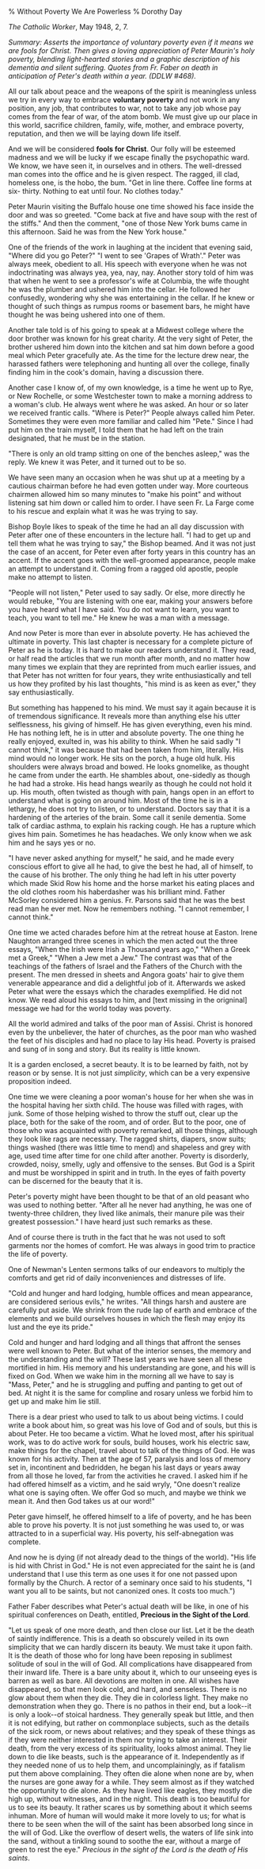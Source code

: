 % Without Poverty We Are Powerless
% Dorothy Day

*The Catholic Worker*, May 1948, 2, 7.

*Summary: Asserts the importance of voluntary poverty even if it means
we are fools for Christ. Then gives a loving appreciation of Peter
Maurin's holy poverty, blending light-hearted stories and a graphic
description of his dementia and silent suffering. Quotes from Fr. Faber
on death in anticipation of Peter's death within a year. (DDLW \#468).*


All our talk about peace and the weapons of the spirit is meaningless
unless we try in every way to embrace **voluntary poverty** and not work
in any position, any job, that contributes to war, not to take any job
whose pay comes from the fear of war, of the atom bomb. We must give up
our place in this world, sacrifice children, family, wife, mother, and
embrace poverty, reputation, and then we will be laying down life
itself.

And we will be considered **fools for Christ**. Our folly will be
esteemed madness and we will be lucky if we escape finally the
psychopathic ward. We know, we have seen it, in ourselves and in others.
The well-dressed man comes into the office and he is given respect. The
ragged, ill clad, homeless one, is the hobo, the bum. "Get in line
there. Coffee line forms at six- thirty. Nothing to eat until four. No
clothes today."

Peter Maurin visiting the Buffalo house one time showed his face inside
the door and was so greeted. "Come back at five and have soup with the
rest of the stiffs." And then the comment, "one of those New York bums
came in this afternoon. Said he was from the New York house."

One of the friends of the work in laughing at the incident that evening
said, "Where did you go Peter?" "I went to see 'Grapes of Wrath'." Peter
was always meek, obedient to all. His speech with everyone when he was
not indoctrinating was always yea, yea, nay, nay. Another story told of
him was that when he went to see a professor's wife at Columbia, the
wife thought he was the plumber and ushered him into the cellar. He
followed her confusedly, wondering why she was entertaining in the
cellar. If he knew or thought of such things as rumpus rooms or basement
bars, he might have thought he was being ushered into one of them.

Another tale told is of his going to speak at a Midwest college where
the door brother was known for his great charity. At the very sight of
Peter, the brother ushered him down into the kitchen and sat him down
before a good meal which Peter gracefully ate. As the time for the
lecture drew near, the harassed fathers were telephoning and hunting all
over the college, finally finding him in the cook's domain, having a
discussion there.

Another case I know of, of my own knowledge, is a time he went up to
Rye, or New Rochelle, or some Westchester town to make a morning address
to a woman's club. He always went where he was asked. An hour or so
later we received frantic calls. "Where is Peter?" People always called
him Peter. Sometimes they were even more familiar and called him "Pete."
Since I had put him on the train myself, I told them that he had left on
the train designated, that he must be in the station.

"There is only an old tramp sitting on one of the benches asleep," was
the reply. We knew it was Peter, and it turned out to be so.

We have seen many an occasion when he was shut up at a meeting by a
cautious chairman before he had even gotten under way. More courteous
chairmen allowed him so many minutes to "make his point" and without
listening sat him down or called him to order. I have seen Fr. La Farge
come to his rescue and explain what it was he was trying to say.

Bishop Boyle likes to speak of the time he had an all day discussion
with Peter after one of these encounters in the lecture hall. "I had to
get up and tell them what he was trying to say," the Bishop beamed. And
it was not just the case of an accent, for Peter even after forty years
in this country has an accent. If the accent goes with the well-groomed
appearance, people make an attempt to understand it. Coming from a
ragged old apostle, people make no attempt to listen.

"People will not listen," Peter used to say sadly. Or else, more
directly he would rebuke, "You are listening with one ear, making your
answers before you have heard what I have said. You do not want to
learn, you want to teach, you want to tell me." He knew he was a man
with a message.

And now Peter is more than ever in absolute poverty. He has achieved the
ultimate in poverty. This last chapter is necessary for a complete
picture of Peter as he is today. It is hard to make our readers
understand it. They read, or half read the articles that we run month
after month, and no matter how many times we explain that they are
reprinted from much earlier issues, and that Peter has not written for
four years, they write enthusiastically and tell us how they profited by
his last thoughts, "his mind is as keen as ever," they say
enthusiastically.

But something has happened to his mind. We must say it again because it
is of tremendous significance. It reveals more than anything else his
utter selflessness, his giving of himself. He has given everything, even
his mind. He has nothing left, he is in utter and absolute poverty. The
one thing he really enjoyed, exulted in, was his ability to think. When
he said sadly "I cannot think," it was because that had been taken from
him, literally. His mind would no longer work. He sits on the porch, a
huge old hulk. His shoulders were always broad and bowed. He looks
gnomelike, as thought he came from under the earth. He shambles about,
one-sidedly as though he had had a stroke. His head hangs wearily as
though he could not hold it up. His mouth, often twisted as though with
pain, hangs open in an effort to understand what is going on around him.
Most of the time he is in a lethargy, he does not try to listen, or to
understand. Doctors say that it is a hardening of the arteries of the
brain. Some call it senile dementia. Some talk of cardiac asthma, to
explain his racking cough. He has a rupture which gives him pain.
Sometimes he has headaches. We only know when we ask him and he says yes
or no.

"I have never asked anything for myself," he said, and he made every
conscious effort to give all he had, to give the best he had, all of
himself, to the cause of his brother. The only thing he had left in his
utter poverty which made Skid Row his home and the horse market his
eating places and the old clothes room his haberdasher was his brilliant
mind. Father McSorley considered him a genius. Fr. Parsons said that he
was the best read man he ever met. Now he remembers nothing. "I cannot
remember, I cannot think."

One time we acted charades before him at the retreat house at Easton.
Irene Naughton arranged three scenes in which the men acted out the three essays, "When the Irish were Irish a Thousand years ago," "When a Greek
met a Greek," "When a Jew met a Jew." The contrast was that of the
teachings of the fathers of Israel and the Fathers of the Church with
the present. The men dressed in sheets and Angora goats' hair to give
them venerable appearance and did a delightful job of it. Afterwards we
asked Peter what were the essays which the charades exemplified. He did
not know. We read aloud his essays to him, and [text missing in the
origninal] message we had for the world today was poverty.

All the world admired and talks of the poor man of Assisi. Christ is
honored even by the unbeliever, the hater of churches, as the poor man
who washed the feet of his disciples and had no place to lay His head.
Poverty is praised and sung of in song and story. But its reality is
little known.

It is a garden enclosed, a secret beauty. It is to be learned by faith,
not by reason or by sense. It is not just *simplicity*, which can be a
very expensive proposition indeed.

One time we were cleaning a poor woman's house for her when she was in
the hospital having her sixth child. The house was filled with rages,
with junk. Some of those helping wished to throw the stuff out, clear up
the place, both for the sake of the room, and of order. But to the poor,
one of those who was acquainted with poverty remarked, all those things,
although they look like rags are necessary. The ragged shirts, diapers,
snow suits; things washed (there was little time to mend) and shapeless
and grey with age, used time after time for one child after another.
Poverty is disorderly, crowded, noisy, smelly, ugly and offensive to the
senses. But God is a Spirit and must be worshipped in spirit and in
truth. In the eyes of faith poverty can be discerned for the beauty that
it is.

Peter's poverty might have been thought to be that of an old peasant who
was used to nothing better. "After all he never had anything, he was one
of twenty-three children, they lived like animals, their manure pile was
their greatest possession." I have heard just such remarks as these.

And of course there is truth in the fact that he was not used to soft
garments nor the homes of comfort. He was always in good trim to
practice the life of poverty.

One of Newman's Lenten sermons talks of our endeavors to multiply the
comforts and get rid of daily inconveniences and distresses of life.

"Cold and hunger and hard lodging, humble offices and mean appearance,
are considered serious evils," he writes. "All things harsh and austere
are carefully put aside. We shrink from the rude lap of earth and
embrace of the elements and we build ourselves houses in which the flesh
may enjoy its lust and the eye its pride."

Cold and hunger and hard lodging and all things that affront the senses
were well known to Peter. But what of the interior senses, the memory
and the understanding and the will? These last years we have seen all
these mortified in him. His memory and his understanding are gone, and
his will is fixed on God. When we wake him in the morning all we have to
say is "Mass, Peter," and he is struggling and puffing and panting to
get out of bed. At night it is the same for compline and rosary unless
we forbid him to get up and make him lie still.

There is a dear priest who used to talk to us about being victims. I
could write a book about him, so great was his love of God and of souls,
but this is about Peter. He too became a victim. What he loved most,
after his spiritual work, was to do active work for souls, build houses,
work his electric saw, make things for the chapel, travel about to talk
of the things of God. He was known for his activity. Then at the age of
57, paralysis and loss of memory set in, incontinent and bedridden, he
began his last days or years away from all those he loved, far from the
activities he craved. I asked him if he had offered himself as a victim,
and he said wryly, "One doesn't realize what one is saying often. We
offer God so much, and maybe we think we mean it. And then God takes us
at our word!"

Peter gave himself, he offered himself to a life of poverty, and he has
been able to prove his poverty. It is not just something he was used to,
or was attracted to in a superficial way. His poverty, his
self-abnegation was complete.

And now he is dying (if not already dead to the things of the world).
"His life is hid with Christ in God." He is not even appreciated for the
saint he is (and understand that I use this term as one uses it for one
not passed upon formally by the Church. A rector of a seminary once said
to his students, "I want you all to be saints, but not canonized ones.
It costs too much.")

Father Faber describes what Peter's actual death will be like, in one of
his spiritual conferences on Death, entitled, **Precious in the Sight of
the Lord**.

"Let us speak of one more death, and then close our list. Let it be the
death of saintly indifference. This is a death so obscurely veiled in
its own simplicity that we can hardly discern its beauty. We must take
it upon faith. It is the death of those who for long have been reposing
in sublimest solitude of soul in the will of God. All complications have
disappeared from their inward life. There is a bare unity about it,
which to our unseeing eyes is barren as well as bare. All devotions are
molten in one. All wishes have disappeared, so that men look cold, and
hard, and senseless. There is no glow about them when they die. They die
in colorless light. They make no demonstration when they go. There is no
pathos in their end, but a look--it is only a look--of stoical hardness.
They generally speak but little, and then it is not edifying, but rather
on commonplace subjects, such as the details of the sick room, or news
about relatives; and they speak of these things as if they were neither
interested in them nor trying to take an interest. Their death, from the
very excess of its spirituality, looks almost animal. They lie down to
die like beasts, such is the appearance of it. Independently as if they
needed none of us to help them, and uncomplainingly, as if fatalism put
them above complaining. They often die alone when none are by, when the
nurses are gone away for a while. They seem almost as if they watched
the opportunity to die alone. As they have lived like eagles, they
mostly die high up, without witnesses, and in the night. This death is
too beautiful for us to see its beauty. It rather scares us by something
about it which seems inhuman. More of human will would make it more
lovely to us; for what is there to be seen when the will of the saint
has been absorbed long since in the will of God. Like the overflow of
desert wells, the waters of life sink into the sand, without a tinkling
sound to soothe the ear, without a marge of green to rest the eye."
*Precious in the sight of the Lord is the death of His saints*.
